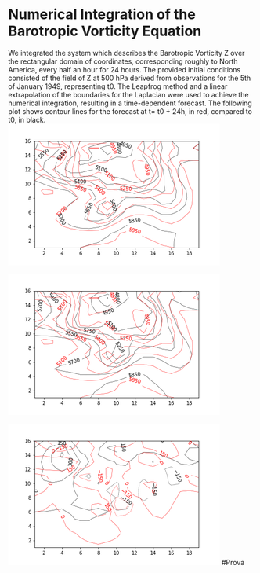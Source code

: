 # Numerical Integration of the Barotropic Vorticity Equation

We integrated the system which describes the Barotropic Vorticity Z over the rectangular domain of coordinates, corresponding roughly to North America, every half an hour for 24 hours.
The provided initial conditions consisted of the  field of Z at 500 hPa derived from observations for the 5th of January 1949, representing t0.
The Leapfrog method and a linear extrapolation of the boundaries for the Laplacian were used to achieve the numerical integration, resulting in a time-dependent forecast.
The following plot shows contour lines for the forecast at t= t0 + 24h, in red, compared to t0, in black. 
![](forecast.png)

![](analysis.png)

![](tendency.png)
#Prova
